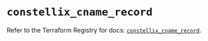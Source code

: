 # `constellix_cname_record`

Refer to the Terraform Registry for docs: [`constellix_cname_record`](https://registry.terraform.io/providers/constellix/constellix/0.4.6/docs/resources/cname_record).
